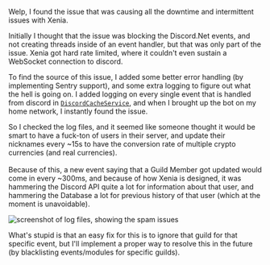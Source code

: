 Welp, I found the issue that was causing all the downtime and intermittent issues with Xenia.

Initially I thought that the issue was blocking the Discord.Net events, and not creating threads inside of an event handler, but that was only part of the issue. Xenia got hard rate limited, where it couldn't even sustain a WebSocket connection to discord.

To find the source of this issue, I added some better error handling (by implementing Sentry support), and some extra logging to figure out what the hell is going on. I added logging on every single event that is handled from discord in [`DiscordCacheService`](https://github.com/ktwrd/XeniaBot/blob/1d64e342cefde826d5f06c2b8a1733af060c3039/XeniaBot.Core/Services/Wrappers/DiscordCacheService.cs), and when I brought up the bot on my home network, I instantly found the issue.

<div class="row align-items-start mt-4">
    <div class="col is-half is-full-mobile">
        <p>
            So I checked the log files, and it seemed like someone thought it would be smart to have a fuck-ton of users in their server, and update their nicknames every ~15s to have the conversion rate of multiple crypto currencies (and real currencies). <br/>
            <br/>
            Because of this, a new event saying that a Guild Member got updated would come in every ~300ms, and because of how Xenia is designed, it was hammering the Discord API quite a lot for information about that user, and hammering the Database a lot for previous history of that user (which at the moment is unavoidable).
        </p>
    </div>
    <div class="col is-half is-full-mobile">
        <img src="https://res.kate.pet/upload/6e9054b2b064/WindowsTerminal_S6Y5pVCqDf.png" alt="screenshot of log files, showing the spam issues" />
    </div>
</div>

What's stupid is that an easy fix for this is to ignore that guild for that specific event, but I'll implement a proper way to resolve this in the future (by blacklisting events/modules for specific guilds).